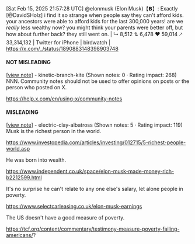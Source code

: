 [Sat Feb 15, 2025 21:57:28 UTC] @elonmusk (Elon Musk)【𝗕】: Exactly [@DavidSHolz] i find it so strange when people say they can't afford kids. your ancestors were able to afford kids for the last 300,000 years! are we *really* less wealthy now? you might think your parents were better off, but how about further back? they still went on. | ↳ 8,512 ⇅ 6,478 ♥ 59,014 🡕 33,314,132 | Twitter for iPhone | birdwatch | https://x.com/_/status/1890883148398903748

#### NOT MISLEADING

[[view note]](https://x.com/i/birdwatch/n/1891056241067081828) - kinetic-branch-kite (Shown notes: 0 · Rating impact: 268)
NNN.
Community notes should not be used to offer opinions on posts or the person who posted on X.

https://help.x.com/en/using-x/community-notes

#### MISLEADING

[[view note]](https://x.com/i/birdwatch/n/1891027231830315339) - electric-clay-albatross (Shown notes: 5 · Rating impact: 119)
Musk is the richest person in the world.

https://www.investopedia.com/articles/investing/012715/5-richest-people-world.asp

He was born into wealth.

https://www.independent.co.uk/space/elon-musk-made-money-rich-b2212599.html

It's no surprise he can't relate to any one else's salary, let alone people in poverty.

https://www.selectcarleasing.co.uk/elon-musk-earnings


The US doesn't have a good measure of poverty.

https://tcf.org/content/commentary/testimony-measure-poverty-failing-americans/?
